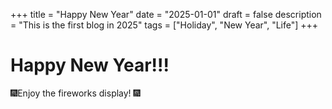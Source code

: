 +++
title = "Happy New Year"
date = "2025-01-01"
draft = false
description = "This is the first blog in 2025"
tags = ["Holiday", "New Year", "Life"]
+++


# Happy New Year!!!

:fireworks:Enjoy the fireworks display! :fireworks:

<div class="fireworks"></div>

<script src="https://cdn.jsdelivr.net/npm/fireworks-js@2.x/dist/index.umd.js"></script>

<script>
  // Select the container element where fireworks will be displayed
  const container = document.querySelector('.fireworks');
  
  // Initialize Fireworks.js with options to limit the scroll
  const fireworks = new Fireworks.default(container, {
    // Set the size and position of the fireworks container
    width: window.innerWidth,
    height: window.innerHeight,
    // Optionally disable scrolling effects if they are causing issues
    resize: true,
    // Start fireworks at a more controlled rate
    autoStart: true,
    // Change the behavior of the fireworks
    sound: {
      enabled: true, // Enable sound if needed
      files: [
        'https://fireworks.js.org/sounds/explosion0.mp3',
        'https://fireworks.js.org/sounds/explosion1.mp3',
        'https://fireworks.js.org/sounds/explosion2.mp3'
      ],
      volume: { min: 1, max: 2 }, // Randomize sound volume
    },
    // Configure other settings to stop them after a certain amount of time or limit movement
    particles: 100, // Control the number of particles
    gravity: 0, // Reduce gravity to stop vertical movement
    explosion: 5, // Set the explosion size
    brightness: { min: 50, max: 80 }, // Set brightness range
    boundaries: { visible: false }, // Hide boundaries for a seamless effect
  });

  fireworks.start(); // Start the fireworks display
</script>

<style>
  body {
    overflow: hidden;
    height: 100vh;
  }
  .fireworks {
    position: absolute;
    top: 0;
    left: 0;
    width: 100%;
    height: 100%;
    pointer-events: none;
  }
    footer {
    position: relative;
    z-index: 1;
    background-color: #fff;
    text-align: center;
    padding: 10px;
    margin-top: 100px;
  }
</style>
